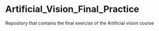 # Artificial_Vision_Final_Practice
Repository that contains the final exercise of the Artificial vision course 
